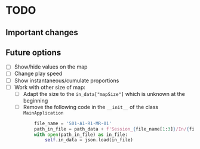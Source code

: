 # TODO

## Important changes

## Future options
- [ ] Show/hide values on the map
- [ ] Change play speed
- [ ] Show instantaneous/cumulate proportions
- [ ] Work with other size of map:
    - [ ] Adapt the size to the `in_data["mapSize"]` which is unknown  at the beginning
    - [ ] Remove the following code in the `__init__` of the class `MainApplication`
        ```python
            file_name = 'S01-A1-R1-MR-01'
            path_in_file = path_data + f'Session_{file_name[1:3]}/In/{file_name}.json'
            with open(path_in_file) as in_file:
                self.in_data = json.load(in_file)
        ```
